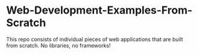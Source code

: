 # Web-Development-Examples-From-Scratch
This repo consists of individual pieces of web applications that are built from scratch.  No libraries, no frameworks!
